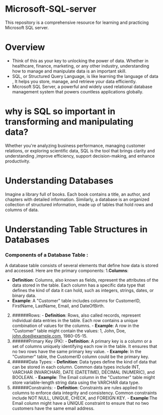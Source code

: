 # Microsoft-SQL-server
This repository is a comprehensive resource for learning and practicing Microsoft SQL server.

# Overview
- Think of this as your key to unlocking the power of data. Whether in healthcare, finance, marketing, or any other industry, understanding how to manage and manipulate data is an important skill.
- SQL, or Structured Query Language, is like learning the language of data , It helps you store, manage, and retrieve your data efficiently.
- Microsoft SQL Server, a powerful and widely used relational database management system that powers countless applications globally.

# why is SQL so important in transforming and manipulating data? 
Whether you're analyzing business performance, managing customer relations, or exploring scientific data, SQL is the tool that brings clarity and understanding ,improve efficiency, support decision-making, and enhance productivity.

# Understanding Databases
Imagine a library full of books. Each book contains a title, an author, and chapters with detailed information. Similarly, a database is an organized collection of structured information, made up of tables that hold rows and columns of data.  


# Understanding Table Structures in Databases
### Components of a Database Table :
A database table consists of several elements that define how data is stored and accessed. Here are the primary components:
1.**Columns**:
- **Definition**: Columns, also known as fields, represent the attributes of the data stored in the table. Each column has a specific data type that defines the kind of data it                            can hold, such as integers, strings, dates, or binary data.
- **Example**: A "Customer" table includes columns for CustomerID, FirstName, LastName, Email, and DateOfBirth.
2. ######Rows:
         - **Definition**: Rows, also called records, represent individual data entries in the table. Each row contains a unique combination of values for the columns.
         - **Example**: A row in the "Customer" table might contain the values: 1, John, Doe, john.doe@example.com, 1980-05-15.
3. ######Primary Key (PK):
         - **Definition**: A primary key is a column or a set of columns uniquely identifying each row in the table. It ensures that no two rows have the same primary key value.
         - **Example**: In the "Customer" table, the CustomerID column could be the primary key.
4. ######Data Types:
         - **Definition**: Data types define the kind of data that can be stored in each column. Common data types include INT, VARCHAR (NVARCHAR), DATE  (DATETIME), DECIMAL (NUMERIC),                             and BOOLEAN.
         - **Example**: The Email column in the "Customer" table might store variable-length string data using the VARCHAR data type.
5. ######Constraints:
         - **Definition**: Constraints are rules applied to columns to enforce data integrity and consistency. Common constraints include NOT NULL, UNIQUE, CHECK, and FOREIGN KEY.
         - **Example**:The Email column might have a UNIQUE constraint to ensure that no two customers have the same email address.

